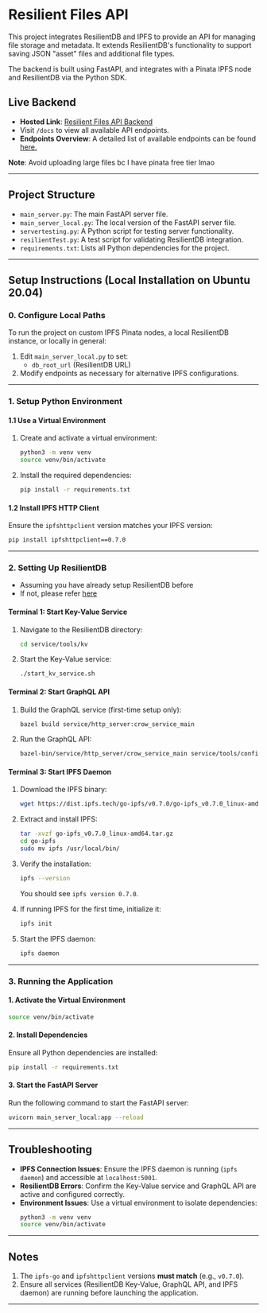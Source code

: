 # Resilient Files API

This project integrates ResilientDB and IPFS to provide an API for managing file storage and metadata. It extends ResilientDB's functionality to support saving JSON "asset" files and additional file types.

The backend is built using FastAPI, and integrates with a Pinata IPFS node and ResilientDB via the Python SDK.

## **Live Backend**
- **Hosted Link**: [Resilient Files API Backend](https://resilientfilesapi.onrender.com)
- Visit `/docs` to view all available API endpoints.
- **Endpoints Overview**: A detailed list of available endpoints can be found [here.](https://github.com/Echo108471/ResilientFilesAPI/blob/main/API_README.md)

**Note**: Avoid uploading large files bc I have pinata free tier lmao

---

## **Project Structure**
- `main_server.py`: The main FastAPI server file.
- `main_server_local.py`: The local version of the FastAPI server file.
- `servertesting.py`: A Python script for testing server functionality.
- `resilientTest.py`: A test script for validating ResilientDB integration.
- `requirements.txt`: Lists all Python dependencies for the project.

---

## **Setup Instructions (Local Installation on Ubuntu 20.04)**

### **0. Configure Local Paths**
To run the project on custom IPFS Pinata nodes, a local ResilientDB instance, or locally in general:
1. Edit `main_server_local.py` to set:
   - `db_root_url` (ResilientDB URL)
2. Modify endpoints as necessary for alternative IPFS configurations.

---

### **1. Setup Python Environment**

#### **1.1 Use a Virtual Environment**
1. Create and activate a virtual environment:
   ```bash
   python3 -m venv venv
   source venv/bin/activate
   ```
2. Install the required dependencies:
   ```bash
   pip install -r requirements.txt
   ```

#### **1.2 Install IPFS HTTP Client**
Ensure the `ipfshttpclient` version matches your IPFS version:
```bash
pip install ipfshttpclient==0.7.0
```

---

### **2. Setting Up ResilientDB**
 - Assuming you have already setup ResilientDB before
 - If not, please refer [here](https://github.com/apache/incubator-resilientdb)

#### **Terminal 1: Start Key-Value Service**
1. Navigate to the ResilientDB directory:
   ```bash
   cd service/tools/kv
   ```
2. Start the Key-Value service:
   ```bash
   ./start_kv_service.sh
   ```

#### **Terminal 2: Start GraphQL API**
1. Build the GraphQL service (first-time setup only):
   ```bash
   bazel build service/http_server:crow_service_main
   ```
2. Run the GraphQL API:
   ```bash
   bazel-bin/service/http_server/crow_service_main service/tools/config/interface/client.config service/http_server/server_config.config
   ```

#### **Terminal 3: Start IPFS Daemon**

1. Download the IPFS binary:
   ```bash
   wget https://dist.ipfs.tech/go-ipfs/v0.7.0/go-ipfs_v0.7.0_linux-amd64.tar.gz
   ```

2. Extract and install IPFS:
   ```bash
   tar -xvzf go-ipfs_v0.7.0_linux-amd64.tar.gz
   cd go-ipfs
   sudo mv ipfs /usr/local/bin/
   ```

3. Verify the installation:
   ```bash
   ipfs --version
   ```
   You should see `ipfs version 0.7.0`.

4. If running IPFS for the first time, initialize it:
   ```bash
   ipfs init
   ```
   
5. Start the IPFS daemon:
   ```bash
   ipfs daemon
   ```

---

### **3. Running the Application**
#### **1. Activate the Virtual Environment**
```bash
source venv/bin/activate
```

#### **2. Install Dependencies**
Ensure all Python dependencies are installed:
```bash
pip install -r requirements.txt
```

#### **3. Start the FastAPI Server**
Run the following command to start the FastAPI server:
```bash
uvicorn main_server_local:app --reload
```

---

## **Troubleshooting**

- **IPFS Connection Issues**: Ensure the IPFS daemon is running (`ipfs daemon`) and accessible at `localhost:5001`.
- **ResilientDB Errors**: Confirm the Key-Value service and GraphQL API are active and configured correctly.
- **Environment Issues**: Use a virtual environment to isolate dependencies:
  ```bash
  python3 -m venv venv
  source venv/bin/activate
  ```

---

## **Notes**
1. The `ipfs-go` and `ipfshttpclient` versions **must match** (e.g., `v0.7.0`).
2. Ensure all services (ResilientDB Key-Value, GraphQL API, and IPFS daemon) are running before launching the application.

---
